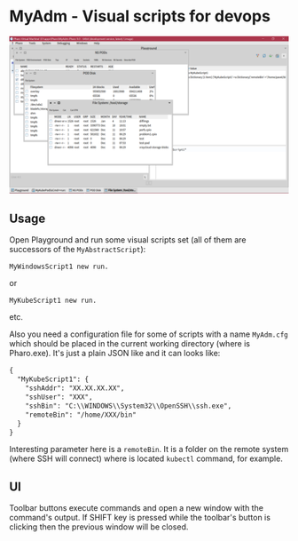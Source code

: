 # MyAdm - Visual scripts for devops

<img src="Screens/screen1.png">

## Usage

Open Playground and run some visual scripts set (all of them are successors of the `MyAbstractScript`):

```
MyWindowsScript1 new run.
```


or

```
MyKubeScript1 new run.
```

etc.

Also you need a configuration file for some of scripts with a name `MyAdm.cfg` which should be placed in the current working directory (where is Pharo.exe). It's just a plain JSON like and it can looks like:

```
{
  "MyKubeScript1": {
  	"sshAddr": "XX.XX.XX.XX",
  	"sshUser": "XXX",
  	"sshBin": "C:\\WINDOWS\\System32\\OpenSSH\\ssh.exe",
  	"remoteBin": "/home/XXX/bin"
  }
}
```

Interesting parameter here is a `remoteBin`. It is a folder on the remote system (where SSH will connect) where is located `kubectl` command, for example.

## UI

Toolbar buttons execute commands and open a new window with the command's output. If SHIFT key is pressed while the toolbar's button is clicking then the previous window will be closed.

